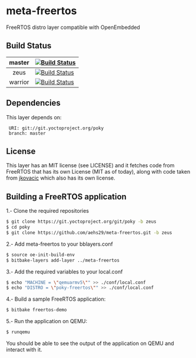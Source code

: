 # meta-freertos
FreeRTOS distro layer compatible with OpenEmbedded

## Build Status

|  master 	| [![Build Status](https://dev.azure.com/aehs29/meta-freertos/_apis/build/status/aehs29.meta-freertos?branchName=master)](https://dev.azure.com/aehs29/meta-freertos/_build/latest?definitionId=1&branchName=master)  	|
|:-:	|---	|
| zeus  	|  [![Build Status](https://dev.azure.com/aehs29/meta-freertos/_apis/build/status/aehs29.meta-freertos?branchName=zeus)](https://dev.azure.com/aehs29/meta-freertos/_build/latest?definitionId=1&branchName=zeus) 	|
| warrior  	|  [![Build Status](https://dev.azure.com/aehs29/meta-freertos/_apis/build/status/aehs29.meta-freertos?branchName=warrior)](https://dev.azure.com/aehs29/meta-freertos/_build/latest?definitionId=1&branchName=warrior) 	|

## Dependencies

This layer depends on:

     URI: git://git.yoctoproject.org/poky
     branch: master


## License
This layer has an MIT license (see LICENSE) and it fetches code from FreeRTOS that has its own License
(MIT as of today), along with code taken from [jkovacic](https://github.com/jkovacic/FreeRTOS-GCC-ARM926ejs) which also has its own license.


## Building a FreeRTOS application

1.- Clone the required repositories
```bash
$ git clone https://git.yoctoproject.org/git/poky -b zeus
$ cd poky
$ git clone https://github.com/aehs29/meta-freertos.git -b zeus
```
2.- Add meta-freertos to your bblayers.conf
```bash
$ source oe-init-build-env
$ bitbake-layers add-layer ../meta-freertos
```
3.- Add the required variables to your local.conf
```bash
$ echo "MACHINE = \"qemuarmv5\"" >> ./conf/local.conf
$ echo "DISTRO = \"poky-freertos\"" >> ./conf/local.conf
```
4.- Build a sample FreeRTOS application:
```bash
$ bitbake freertos-demo
```
5.- Run the application on QEMU:
```bash
$ runqemu
```
You should be able to see the output of the application on QEMU and interact with it.
